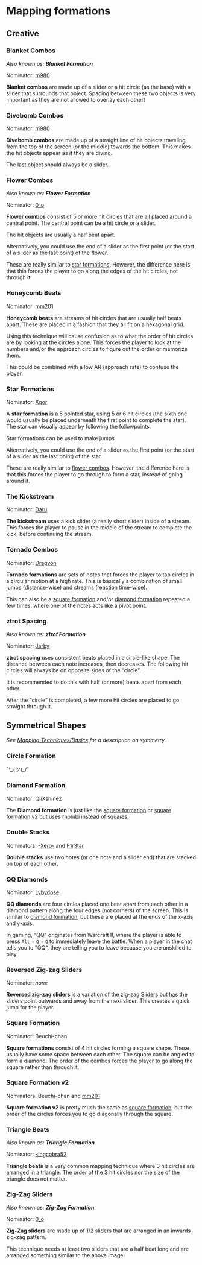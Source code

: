 <!-- TODO: Needs to be rewritten, the article does not match with other articles (writing style, formatting).
Also check if the article matches with ASC. See #5729 for more informations -->

# Mapping formations

<!-- please place all mapping techniques in alphabetical order -->

## Creative

### Blanket Combos

*Also known as: **Blanket Formation***

Nominator: [m980](https://osu.ppy.sh/users/3288)

**Blanket combos** are made up of a slider or a hit circle (as the base) with a slider that surrounds that object.
Spacing between these two objects is very important as they are not allowed to overlay each other!

### Divebomb Combos

Nominator: [m980](https://osu.ppy.sh/users/3288)

**Divebomb combos** are made up of a straight line of hit objects traveling from the top of the screen (or the middle) towards the bottom.
This makes the hit objects appear as if they are diving.

The last object should always be a slider.

### Flower Combos

*Also known as: **Flower Formation***

Nominator: [0_o](https://osu.ppy.sh/users/56708)

**Flower combos** consist of 5 or more hit circles that are all placed around a central point.
The central point can be a hit circle or a slider.

The hit objects are usually a half beat apart.

Alternatively, you could use the end of a slider as the first point (or the start of a slider as the last point) of the flower.

These are really similar to [star formations](#star-formations).
However, the difference here is that this forces the player to go along the edges of the hit circles, not through it.

### Honeycomb Beats

Nominator: [mm201](https://osu.ppy.sh/users/30655)

**Honeycomb beats** are streams of hit circles that are usually half beats apart.
These are placed in a fashion that they all fit on a hexagonal grid.

Using this technique will cause confusion as to what the order of hit circles are by looking at the circles alone.
This forces the player to look at the numbers and/or the approach circles to figure out the order or memorize them.

This could be combined with a low AR (approach rate) to confuse the player.

### Star Formations

Nominator: [Xgor](https://osu.ppy.sh/users/98661)

A **star formation** is a 5 pointed star, using 5 or 6 hit circles (the sixth one would usually be placed underneath the first point to complete the star).
The star can visually appear by following the followpoints.

Star formations can be used to make jumps.

Alternatively, you could use the end of a slider as the first point (or the start of a slider as the last point) of the star.

These are really similar to [flower combos](#flower-combos).
However, the difference here is that this forces the player to go through to form a star, instead of going around it.

### The Kickstream

Nominator: [Daru](https://osu.ppy.sh/users/32480)

**The kickstream** uses a kick slider (a really short slider) inside of a stream.
This forces the player to pause in the middle of the stream to complete the kick, before continuing the stream.

### Tornado Combos

Nominator: [Dragvon](https://osu.ppy.sh/users/126927)

**Tornado formations** are sets of notes that forces the player to tap circles in a circular motion at a high rate.
This is basically a combination of small jumps (distance-wise) and streams (reaction time-wise).

This can also be a [square formation](#square-formation) and/or [diamond formation](#diamond-formation) repeated a few times, where one of the notes acts like a pivot point.

### ztrot Spacing

*Also known as: **ztrot Formation***

Nominator: [Jarby](https://osu.ppy.sh/users/25615)

**ztrot spacing** uses consistent beats placed in a circle-like shape.
The distance between each note increases, then decreases.
The following hit circles will always be on opposite sides of the "circle".

It is recommended to do this with half (or more) beats apart from each other.

After the "circle" is completed, a few more hit circles are placed to go straight through it.

## Symmetrical Shapes

*See [Mapping Techniques/Basics](/wiki/Mapping_Techniques/Basics#symmetry) for a description on symmetry.*

### Circle Formation

¯\\\_(ツ)\_/¯

### Diamond Formation

Nominator: QiiXshinez

The **Diamond formation** is just like the [square formation](#square-formation) or [square formation v2](#square-formation-v2) but uses rhombi instead of squares.

### Double Stacks

Nominators: [-Xero-](https://osu.ppy.sh/users/179314) and [F1r3tar](https://osu.ppy.sh/users/5590317)

**Double stacks** use two notes (or one note and a slider end) that are stacked on top of each other.

### QQ Diamonds

Nominator: [Lybydose](https://osu.ppy.sh/users/64501)

**QQ diamonds** are four circles placed one beat apart from each other in a diamond pattern along the four edges (not corners) of the screen.
This is similar to [diamond formation](#diamond-formation), but these are placed at the ends of the x-axis and y-axis.

In gaming, "QQ" originates from Warcraft II, where the player is able to press `Alt` + `Q` + `Q` to immediately leave the battle.
When a player in the chat tells you to "QQ", they are telling you to leave because you are unskilled to play.

### Reversed Zig-zag Sliders

Nominator: *none*

**Reversed zig-zag sliders** is a variation of the [zig-zag Sliders](#zig-zag-sliders) but has the sliders point outwards and away from the next slider.
This creates a quick jump for the player.

### Square Formation

Nominator: Beuchi-chan

**Square formations** consist of 4 hit circles forming a square shape.
These usually have some space between each other.
The square can be angled to form a diamond.
The order of the combos forces the player to go along the square rather than through it.

### Square Formation v2

Nominators: Beuchi-chan and [mm201](https://osu.ppy.sh/users/30655)

**Square formation v2** is pretty much the same as [square formation](#square-formation), but the order of the circles forces you to go diagonally through the square.

### Triangle Beats

*Also known as: **Triangle Formation***

Nominator: [kingcobra52](https://osu.ppy.sh/users/9934)

**Triangle beats** is a very common mapping technique where 3 hit circles are arranged in a triangle.
The order of the 3 hit circles nor the size of the triangle does not matter.

### Zig-Zag Sliders

*Also known as: **Zig-Zag Formation***

Nominator: [0_o](https://osu.ppy.sh/users/56708)

**Zig-Zag sliders** are made up of 1/2 sliders that are arranged in an inwards zig-zag pattern.

This technique needs at least two sliders that are a half beat long and are arranged something similar to the above image.
